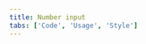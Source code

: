 ```yaml
---
title: Number input
tabs: ['Code', 'Usage', 'Style']
---
```



<component 
    name="Number Input"
    component="number-input" 
    variation="number-input"
    experimental="true"
    hasReactVersion="true"
    >
</component>
<component-docs component="number-input" experimental="true"
hasReactVersion="true"></component-docs>
